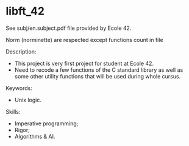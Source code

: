 # libft_42

See subj/en.subject.pdf file provided by Ecole 42.

Norm (norminette) are respected except functions count in file

Description:
- This project is very first project for student at Ecole 42.
- Need to recode a few functions of the C standard library as well as some other utility functions that will be used during whole cursus.

Keywords:
- Unix logic.

Skills:
- Imperative programming;
- Rigor;
- Algorithms & AI.

